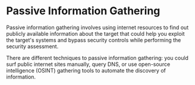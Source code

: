 # Passive Information Gathering

Passive information gathering involves using internet resources to find out publicly available information about the target that could help you exploit the target's systems and bypass security controls while performing the security assessment. 

There are different techniques to passive information gathering: you could surf public internet sites manually, query DNS, or use open-source intelligence \(OSINT\) gathering tools to automate the discovery of information.



